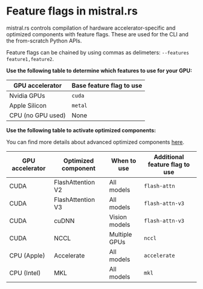 # Feature flags in mistral.rs

mistral.rs controls compilation of hardware accelerator-specific and optimized components with feature flags. These are used for the CLI and the from-scratch Python APIs.

Feature flags can be chained by using commas as delimeters: `--features feature1,feature2`.

**Use the following table to determine which features to use for your GPU:**

|GPU accelerator|Base feature flag to use|
|--|--|
|Nvidia GPUs|`cuda`|
|Apple Silicon|`metal`|
|CPU (no GPU used)|None|

**Use the following table to activate optimized components:**

You can find more details about advanced optimized components [here](../../advanced/index.md).

|GPU accelerator|Optimized component|When to use|Additional feature flag to use|
|--|--|--|--|
|CUDA|FlashAttention V2|All models|`flash-attn`|
|CUDA|FlashAttention V3|All models|`flash-attn-v3`|
|CUDA|cuDNN|Vision models|`flash-attn-v3`|
|CUDA|NCCL|Multiple GPUs|`nccl`|
|CPU (Apple)|Accelerate|All models|`accelerate`|
|CPU (Intel)|MKL|All models|`mkl`|
